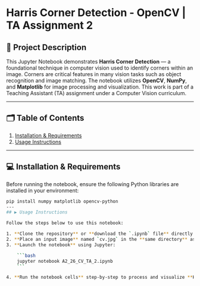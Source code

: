 # Harris Corner Detection - OpenCV | TA Assignment 2

## 📌 Project Description

This Jupyter Notebook demonstrates **Harris Corner Detection** — a foundational technique in computer vision used to identify corners within an image. Corners are critical features in many vision tasks such as object recognition and image matching. The notebook utilizes **OpenCV**, **NumPy**, and **Matplotlib** for image processing and visualization. This work is part of a Teaching Assistant (TA) assignment under a Computer Vision curriculum.

---

## 🗂️ Table of Contents

1. [Installation & Requirements](#installation--requirements)
2. [Usage Instructions](#usage-instructions)


---

## 💻 Installation & Requirements

Before running the notebook, ensure the following Python libraries are installed in your environment:

```bash
pip install numpy matplotlib opencv-python
---
## ▶️ Usage Instructions

Follow the steps below to use this notebook:

1. **Clone the repository** or **download the `.ipynb` file** directly.
2. **Place an input image** named `cv.jpg` in the **same directory** as the notebook.
3. **Launch the notebook** using Jupyter:

    ```bash
    jupyter notebook A2_26_CV_TA_2.ipynb
    ```

4. **Run the notebook cells** step-by-step to process and visualize **Harris corners** on the image.

